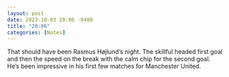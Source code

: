 ```yaml
---
layout: post
date: 2023-10-03 20:06 -0400
title: "20:06"
categories: [Notes]
---
```


That should have been Rasmus Højlund’s night. The skillful headed first goal and then the speed on the break with the calm chip for the second goal. He’s been impressive in his first few matches for Manchester United.